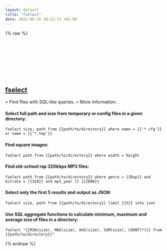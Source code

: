 ```yaml
---
layout: default
title: "fselect"
date: 2021-06-25 18:12:13 +02:00
---
```

{% raw %}
<h2 id="fselect">
  <a href="/en/common/fselect.html">fselect</a> <a href="#fselect"><svg class="icon">
    <use href="/assets/images/unicode_sprite.svg#link" />
  </svg></a>
</h2>
> Find files with SQL-like queries.
> More information: <https://github.com/jhspetersson/fselect>.

#### Select full path and size from temporary or config files in a given directory:
```shell
fselect size, path from {{path/to/directory}} where name = {{'*.cfg'}} or name = {{'*.tmp'}}
```
#### Find square images:
```shell
fselect path from {{path/to/directory}} where width = height
```
#### Find old-school rap 320kbps MP3 files:
```shell
fselect path from {{path/to/directory}} where genre = {{Rap}} and bitrate = {{320}} and mp3_year lt {{2000}}
```
#### Select only the first 5 results and output as JSON:
```shell
fselect size, path from {{path/to/directory}} limit {{5}} into json
```
#### Use SQL aggregate functions to calculate minimum, maximum and average size of files in a directory:
```shell
fselect "{{MIN(size), MAX(size), AVG(size), SUM(size), COUNT(*)}} from {{path/to/directory}}"
```
{% endraw %}